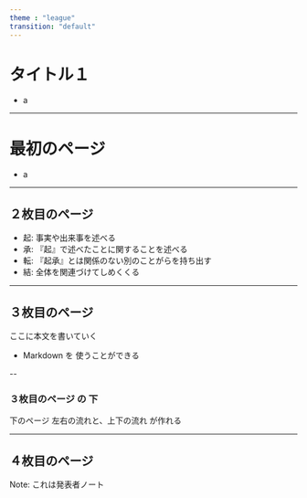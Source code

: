 ```yaml
---
theme : "league"
transition: "default"
---
```



# タイトル１ 

- a

---

# 最初のページ　

- a 


---

## ２枚目のページ
- 起: 事実や出来事を述べる
- 承: 『起』で述べたことに関することを述べる
- 転: 『起承』とは関係のない別のことがらを持ち出す
- 結: 全体を関連づけてしめくくる


---

## ３枚目のページ

ここに本文を書いていく
- Markdown を 使うことができる

--

### ３枚目のページ の 下 

下のページ
左右の流れと、上下の流れ が作れる


---


## ４枚目のページ

Note: これは発表者ノート


